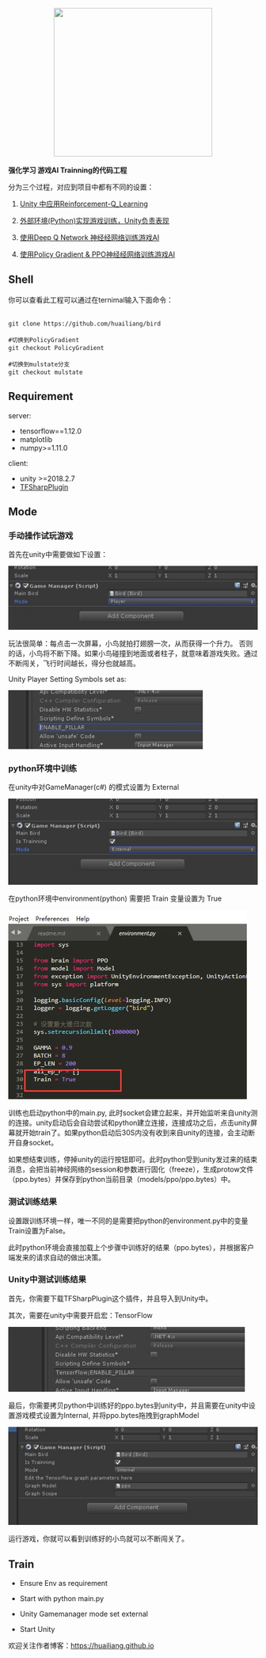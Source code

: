 <p align="center">
    <a href="https://huailiang.github.io/">
    	<img src="https://avatars0.githubusercontent.com/u/12636841?s=460&v=4" width="320" height="300">
    </a>
</p>

<b>强化学习 游戏AI Trainning的代码工程</b>


分为三个过程，对应到项目中都有不同的设置：

1.  <a href="https://huailiang.github.io/2018/03/19/reinforcement/">Unity 中应用Reinforcement-Q_Learning </a>

2.  <a href="https://huailiang.github.io/2018/03/20/reinforcement2/">外部环境(Python)实现游戏训练，Unity负责表现 </a>

3.  <a href="https://huailiang.github.io/2018/03/23/reinforcement3/">使用Deep Q Network 神经经网络训练游戏AI </a>

4.  <a href="https://huailiang.github.io/2018/11/10/ppo//">使用Policy Gradient & PPO神经经网络训练游戏AI </a>


## Shell

你可以查看此工程可以通过在ternimal输入下面命令：

```shell

git clone https://github.com/huailiang/bird

#切换到PolicyGradient
git checkout PolicyGradient

#切换到mulstate分支
git checkout mulstate

```


## Requirement

server:
- tensorflow==1.12.0
- matplotlib
- numpy>=1.11.0

client:
- unity >=2018.2.7
- <a href="https://s3.amazonaws.com/unity-agents/TFSharpPlugin.unitypackage">TFSharpPlugin</a>


## Mode

### 手动操作试玩游戏

首先在unity中需要做如下设置：

![](/image/5.jpg)

玩法很简单：每点击一次屏幕，小鸟就拍打翅膀一次，从而获得一个升力。 否则的话，小鸟将不断下降。如果小鸟碰撞到地面或者柱子，就意味着游戏失败。通过不断闯关，飞行时间越长，得分也就越高。

Unity Player Setting Symbols set as:

![](/image/6.jpg)

### python环境中训练

在unity中对GameManager(c#) 的模式设置为 External 

![](/image/2.jpg)

在python环境中environment(python) 需要把 Train 变量设置为 True

![](/image/3.jpg)

训练也启动python中的main.py, 此时socket会建立起来，并开始监听来自unity测的连接。unity启动后会自动尝试和python建立连接，连接成功之后，点击unity屏幕就开始train了。如果python启动后30S内没有收到来自unity的连接，会主动断开自身socket。

如果想结束训练，停掉unity的运行按钮即可。此时python受到unity发过来的结束消息，会把当前神经网络的session和参数进行固化（freeze），生成protow文件（ppo.bytes）并保存到python当前目录（models/ppo/ppo.bytes）中。


### 测试训练结果

设置跟训练环境一样，唯一不同的是需要把python的environment.py中的变量Train设置为False。

此时python环境会直接加载上个步骤中训练好的结果（ppo.bytes），并根据客户端发来的请求自动的做出决策。


### Unity中测试训练结果

首先，你需要下载TFSharpPlugin这个插件，并且导入到Unity中。

其次，需要在unity中需要开启宏：TensorFlow

![](/image/4.jpg)

最后，你需要拷贝python中训练好的ppo.bytes到unity中，并且需要在unity中设置游戏模式设置为Internal, 并将ppo.bytes拖拽到graphModel

![](/image/1.jpg)

运行游戏，你就可以看到训练好的小鸟就可以不断闯关了。


## Train

- Ensure Env as requirement

- Start with python main.py

- Unity Gamemanager mode set external 

- Start Unity


欢迎关注作者博客：https://huailiang.github.io
